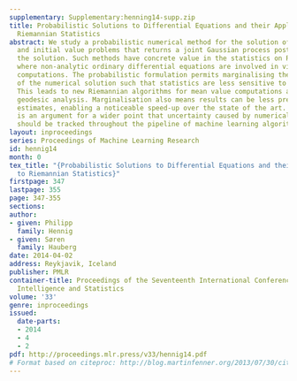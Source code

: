 ```yaml
---
supplementary: Supplementary:henning14-supp.zip
title: Probabilistic Solutions to Differential Equations and their Application to
  Riemannian Statistics
abstract: We study a probabilistic numerical method for the solution of both boundary
  and initial value problems that returns a joint Gaussian process posterior over
  the solution. Such methods have concrete value in the statistics on Riemannian manifolds,
  where non-analytic ordinary differential equations are involved in virtually all
  computations. The probabilistic formulation permits marginalising the uncertainty
  of the numerical solution such that statistics are less sensitive to inaccuracies.
  This leads to new Riemannian algorithms for mean value computations and principal
  geodesic analysis. Marginalisation also means results can be less precise than point
  estimates, enabling a noticeable speed-up over the state of the art. Our approach
  is an argument for a wider point that uncertainty caused by numerical calculations
  should be tracked throughout the pipeline of machine learning algorithms.
layout: inproceedings
series: Proceedings of Machine Learning Research
id: hennig14
month: 0
tex_title: "{Probabilistic Solutions to Differential Equations and their Application
  to Riemannian Statistics}"
firstpage: 347
lastpage: 355
page: 347-355
sections: 
author:
- given: Philipp
  family: Hennig
- given: Søren
  family: Hauberg
date: 2014-04-02
address: Reykjavik, Iceland
publisher: PMLR
container-title: Proceedings of the Seventeenth International Conference on Artificial
  Intelligence and Statistics
volume: '33'
genre: inproceedings
issued:
  date-parts:
  - 2014
  - 4
  - 2
pdf: http://proceedings.mlr.press/v33/hennig14.pdf
# Format based on citeproc: http://blog.martinfenner.org/2013/07/30/citeproc-yaml-for-bibliographies/
---
```


